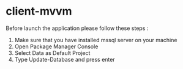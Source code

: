 # client-mvvm
Before launch the application please follow these steps :
1) Make sure that you have installed mssql server on your machine
2) Open Package Manager Console
3) Select Data as Default Project 
4) Type Update-Database and press enter